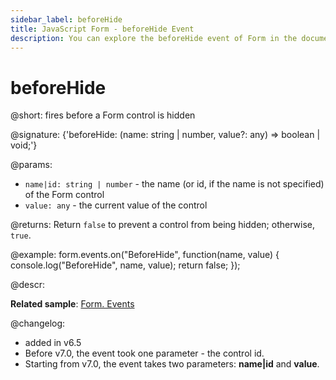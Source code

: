 ```yaml
---
sidebar_label: beforeHide
title: JavaScript Form - beforeHide Event 
description: You can explore the beforeHide event of Form in the documentation of the DHTMLX JavaScript UI library. Browse developer guides and API reference, try out code examples and live demos, and download a free 30-day evaluation version of DHTMLX Suite 7.
---
```


# beforeHide

@short: fires before a Form control is hidden

@signature: {'beforeHide: (name: string | number, value?: any) => boolean | void;'}

@params:
- `name|id: string | number` - the name (or id, if the name is not specified) of the Form control
- `value: any` - the current value of the control

@returns:
Return `false` to prevent a control from being hidden; otherwise, `true`.

@example:
form.events.on("BeforeHide", function(name, value) {
    console.log("BeforeHide", name, value); 
    return false;
});

@descr:

**Related sample**: [Form. Events](https://snippet.dhtmlx.com/vyipsaoa)

@changelog:
- added in v6.5
- Before v7.0, the event took one parameter - the control id.
- Starting from v7.0, the event takes two parameters: **name|id** and **value**.

[comment]: # (@relatedapi: form/api/form_afterhide_event.md)
